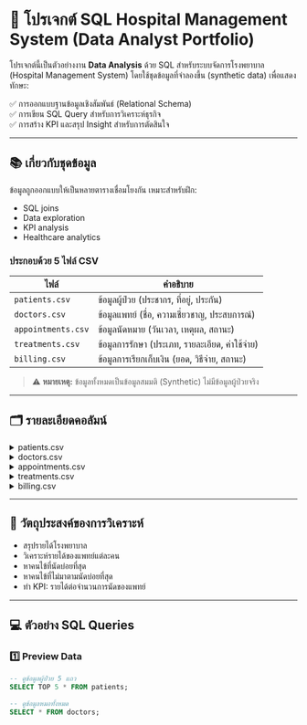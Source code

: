 # 🏥 โปรเจกต์ SQL Hospital Management System (Data Analyst Portfolio)

โปรเจกต์นี้เป็นตัวอย่างงาน **Data Analysis** ด้วย SQL สำหรับระบบจัดการโรงพยาบาล (Hospital Management System) โดยใช้ชุดข้อมูลที่จำลองขึ้น (synthetic data) เพื่อแสดงทักษะ:

✅ การออกแบบฐานข้อมูลเชิงสัมพันธ์ (Relational Schema)  
✅ การเขียน SQL Query สำหรับการวิเคราะห์ธุรกิจ  
✅ การสร้าง KPI และสรุป Insight สำหรับการตัดสินใจ

---

## 📚 เกี่ยวกับชุดข้อมูล

ข้อมูลถูกออกแบบให้เป็นหลายตารางเชื่อมโยงกัน เหมาะสำหรับฝึก:

- SQL joins
- Data exploration
- KPI analysis
- Healthcare analytics

### **ประกอบด้วย 5 ไฟล์ CSV**

| ไฟล์              | คำอธิบาย                                                        |
|--------------------|-----------------------------------------------------------------|
| `patients.csv`     | ข้อมูลผู้ป่วย (ประชากร, ที่อยู่, ประกัน)                       |
| `doctors.csv`      | ข้อมูลแพทย์ (ชื่อ, ความเชี่ยวชาญ, ประสบการณ์)                  |
| `appointments.csv` | ข้อมูลนัดหมาย (วันเวลา, เหตุผล, สถานะ)                         |
| `treatments.csv`   | ข้อมูลการรักษา (ประเภท, รายละเอียด, ค่าใช้จ่าย)                 |
| `billing.csv`      | ข้อมูลการเรียกเก็บเงิน (ยอด, วิธีจ่าย, สถานะ)                   |

> ⚠️ **หมายเหตุ:** ข้อมูลทั้งหมดเป็นข้อมูลสมมติ (Synthetic) ไม่มีข้อมูลผู้ป่วยจริง

---

## 🗂️ รายละเอียดคอลัมน์

<details>
<summary>patients.csv</summary>

| คอลัมน์             | คำอธิบาย                                 |
|----------------------|------------------------------------------|
| patient_id           | รหัสผู้ป่วย                              |
| first_name           | ชื่อ                                      |
| last_name            | นามสกุล                                   |
| gender               | เพศ (M/F)                                 |
| date_of_birth        | วันเกิด                                    |
| contact_number       | เบอร์โทรศัพท์                             |
| address              | ที่อยู่                                    |
| registration_date    | วันที่ลงทะเบียนครั้งแรก                   |
| insurance_provider   | บริษัทประกัน                              |
| insurance_number     | เลขกรมธรรม์                               |
| email                | อีเมล                                     |

</details>

<details>
<summary>doctors.csv</summary>

| คอลัมน์          | คำอธิบาย                           |
|-------------------|-------------------------------------|
| doctor_id         | รหัสแพทย์                          |
| first_name        | ชื่อ                                |
| last_name         | นามสกุล                             |
| specialization    | ความเชี่ยวชาญ                      |
| phone_number      | เบอร์โทร                            |
| years_experience  | ประสบการณ์ (ปี)                    |
| hospital_branch   | สาขาที่ประจำ                        |
| email             | อีเมล                               |

</details>

<details>
<summary>appointments.csv</summary>

| คอลัมน์           | คำอธิบาย                                      |
|--------------------|-----------------------------------------------|
| appointment_id     | รหัสการนัดหมาย                               |
| patient_id         | รหัสผู้ป่วย                                   |
| doctor_id          | รหัสแพทย์                                    |
| appointment_date   | วันที่นัดหมาย                                 |
| appointment_time   | เวลานัดหมาย                                  |
| reason_for_visit   | เหตุผลการมาโรงพยาบาล                          |
| status             | สถานะ (Scheduled, Completed, Cancelled)      |

</details>

<details>
<summary>treatments.csv</summary>

| คอลัมน์         | คำอธิบาย                        |
|------------------|---------------------------------|
| treatment_id     | รหัสการรักษา                   |
| appointment_id   | รหัสการนัดหมาย                 |
| treatment_type   | ประเภทการรักษา                 |
| description      | รายละเอียด                     |
| cost             | ค่าใช้จ่าย                      |
| treatment_date   | วันที่รักษา                     |

</details>

<details>
<summary>billing.csv</summary>

| คอลัมน์         | คำอธิบาย                                        |
|------------------|-------------------------------------------------|
| bill_id          | รหัสบิล                                         |
| patient_id       | รหัสผู้ป่วย                                      |
| treatment_id     | รหัสการรักษา                                    |
| bill_date        | วันที่เรียกเก็บเงิน                              |
| amount           | จำนวนเงิน                                       |
| payment_method   | วิธีจ่าย (Cash, Card, Insurance)                |
| payment_status   | สถานะการจ่าย (Paid, Pending, Failed)           |

</details>

---

## 🎯 วัตถุประสงค์ของการวิเคราะห์

- สรุปรายได้โรงพยาบาล
- วิเคราะห์รายได้ของแพทย์แต่ละคน
- หาคนไข้ที่นัดบ่อยที่สุด
- หาคนไข้ที่ไม่มาตามนัดบ่อยที่สุด
- ทำ KPI: รายได้ต่อจำนวนการนัดของแพทย์

---

## 💻 ตัวอย่าง SQL Queries

### 1️⃣ Preview Data

```sql
-- ดูข้อมูลผู้ป่วย 5 แถว
SELECT TOP 5 * FROM patients;

-- ดูข้อมูลหมอทั้งหมด
SELECT * FROM doctors;
